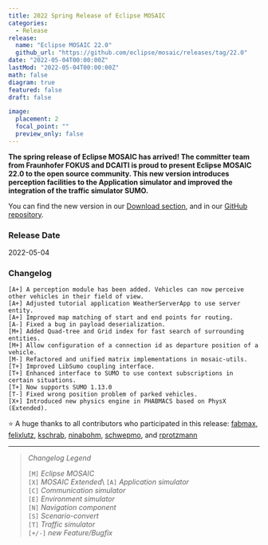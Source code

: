 ```yaml
---
title: 2022 Spring Release of Eclipse MOSAIC
categories:
  - Release
release:
  name: "Eclipse MOSAIC 22.0"
  github_url: "https://github.com/eclipse/mosaic/releases/tag/22.0"
date: "2022-05-04T00:00:00Z"
lastMod: "2022-05-04T00:00:00Z"
math: false
diagram: true
featured: false
draft: false

image:
  placement: 2
  focal_point: ""
  preview_only: false
---
```


**The spring release of Eclipse MOSAIC has arrived! The committer team from Fraunhofer FOKUS and DCAITI is proud to present Eclipse MOSAIC 22.0 to the open source community. 
This new version introduces perception facilities to the Application simulator and improved the integration of the traffic simulator SUMO.**

You can find the new version in our [Download section](/download), and in our [GitHub repository](https://github.com/eclipse/mosaic).

### Release Date
2022-05-04

### Changelog

```shell
[A+] A perception module has been added. Vehicles can now perceive other vehicles in their field of view.
[A+] Adjusted tutorial application WeatherServerApp to use server entity.
[A+] Improved map matching of start and end points for routing.
[A-] Fixed a bug in payload deserialization.
[M+] Added Quad-tree and Grid index for fast search of surrounding entities.
[M+] Allow configuration of a connection id as departure position of a vehicle.
[M-] Refactored and unified matrix implementations in mosaic-utils.
[T+] Improved LibSumo coupling interface.
[T+] Enhanced interface to SUMO to use context subscriptions in certain situations.
[T+] Now supports SUMO 1.13.0
[T-] Fixed wrong position problem of parked vehicles.
[X+] Introduced new physics engine in PHABMACS based on PhysX (Extended).
```

:star: A huge thanks to all contributors who participated in this release:
[ <i class="fab fa-github"></i> fabmax](https://github.com/fabmax),
[ <i class="fab fa-github"></i> felixlutz](https://github.com/felixlutz),
[ <i class="fab fa-github"></i> kschrab](https://github.com/kschrab),
[ <i class="fab fa-github"></i> ninabohm](https://github.com/nonabohm),
[ <i class="fab fa-github"></i> schwepmo](https://github.com/schwepmo), and 
[ <i class="fab fa-github"></i> rprotzmann](https://github.com/rprotzmann)

---

> _Changelog Legend_
>   
> `[M]` _Eclipse MOSAIC_\
> `[X]` _MOSAIC Extended_\ 
> `[A]` _Application simulator_\
> `[C]` _Communication simulator_\
> `[E]` _Environment simulator_\
> `[N]` _Navigation component_\
> `[S]` _Scenario-convert_\
> `[T]` _Traffic simulator_\
> `[+/-]` _new Feature/Bugfix_